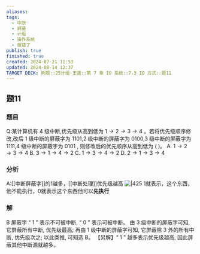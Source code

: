 ```yaml
---
aliases: 
tags:
  - 中断
  - 屏蔽
  - 计组
  - 操作系统
  - 做错了
publish: true
finished: true
created: 2024-07-21 11:53
updated: 2024-08-14 12:37
TARGET DECK: 刷题::25计组-王道::第 7 章 IO 系统::7.3 IO 方式::题11
---
```


## 题11
### 题目
Q:某计算机有 4 级中断,优先级从高到低为 $1 \rightarrow 2 \rightarrow 3 \rightarrow 4$ 。若将优先级顺序修改,改后 1 级中断的屏蔽字为 1101,2 级中断的屏蔽字为 0100,3 级中断的屏蔽字为 1111,4 级中断的屏蔽字为 0101 , 则修改后的优先顺序从高到低为 ( )。
A. $1 \rightarrow 2 \rightarrow 3 \rightarrow 4$ 
B. $3 \rightarrow 1 \rightarrow 4 \rightarrow 2$
C. $1 \rightarrow 3 \rightarrow 4 \rightarrow 2$ 
D. $2 \rightarrow 1 \rightarrow 3 \rightarrow 4$
### 分析
A:[[中断屏蔽字]]的1越多，[[中断处理]]优先级越高
![|425](https://img.hwenyi.tech/202408141324977.webp)
1就表示，这个东西，他不能执行，0就表示这个东西他可以**先执行**
### 解
B
屏蔽字 “ 1 ” 表示不可被中断, “ 0 ” 表示可被中断。
由 3 级中断的屏蔽字可知, 它屏蔽所有中断, 优先级最高; 
再由 1 级中断的屏蔽字可知, 它屏蔽除 3 外的所有中断, 优先级次之; 
以此类推, 可知选 B。
【另解】“ 1 ” 越多表示优先级越高, 因此屏蔽其他中断源就越多。
